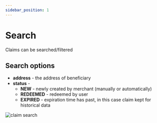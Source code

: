 ```yaml
---
sidebar_position: 1
---
```


# Search

Claims can be searched/filtered

## Search options

- **address** - the address of beneficiary
- **status** -
    - **NEW** - newly created by merchant (manually or automatically)
    - **REDEEMED** - redeemed by user
    - **EXPIRED** - expiration time has past, in this case claim kept for historical data

![claim search](/img/admin/mechanics-simple/claim/claim_search.png)
